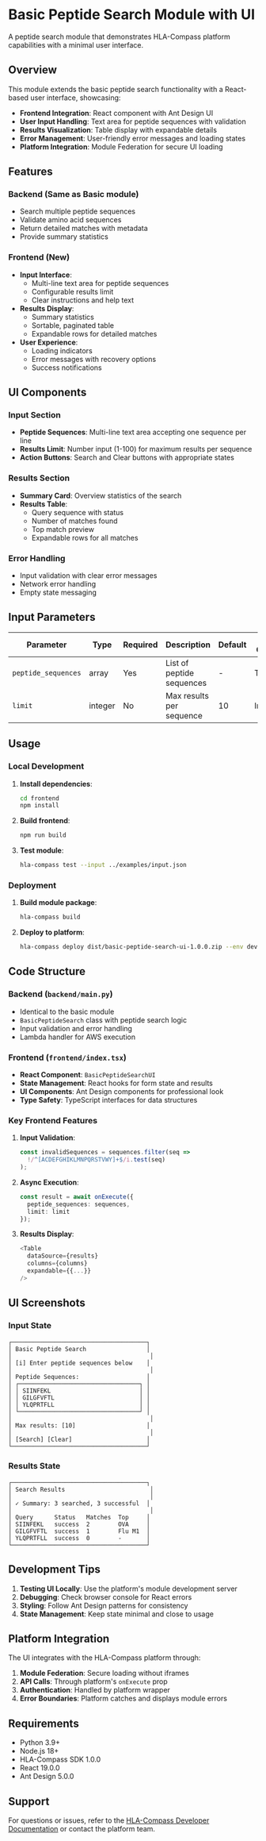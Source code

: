 # Basic Peptide Search Module with UI

A peptide search module that demonstrates HLA-Compass platform capabilities with a minimal user interface.

## Overview

This module extends the basic peptide search functionality with a React-based user interface, showcasing:

- **Frontend Integration**: React component with Ant Design UI
- **User Input Handling**: Text area for peptide sequences with validation
- **Results Visualization**: Table display with expandable details
- **Error Management**: User-friendly error messages and loading states
- **Platform Integration**: Module Federation for secure UI loading

## Features

### Backend (Same as Basic module)
- Search multiple peptide sequences
- Validate amino acid sequences
- Return detailed matches with metadata
- Provide summary statistics

### Frontend (New)
- **Input Interface**: 
  - Multi-line text area for peptide sequences
  - Configurable results limit
  - Clear instructions and help text
- **Results Display**:
  - Summary statistics
  - Sortable, paginated table
  - Expandable rows for detailed matches
- **User Experience**:
  - Loading indicators
  - Error messages with recovery options
  - Success notifications

## UI Components

### Input Section
- **Peptide Sequences**: Multi-line text area accepting one sequence per line
- **Results Limit**: Number input (1-100) for maximum results per sequence
- **Action Buttons**: Search and Clear buttons with appropriate states

### Results Section
- **Summary Card**: Overview statistics of the search
- **Results Table**: 
  - Query sequence with status
  - Number of matches found
  - Top match preview
  - Expandable rows for all matches

### Error Handling
- Input validation with clear error messages
- Network error handling
- Empty state messaging

## Input Parameters

| Parameter | Type | Required | Description | Default | UI Component |
|-----------|------|----------|-------------|---------|--------------|
| `peptide_sequences` | array | Yes | List of peptide sequences | - | TextArea |
| `limit` | integer | No | Max results per sequence | 10 | InputNumber |

## Usage

### Local Development

1. **Install dependencies**:
   ```bash
   cd frontend
   npm install
   ```

2. **Build frontend**:
   ```bash
   npm run build
   ```

3. **Test module**:
   ```bash
   hla-compass test --input ../examples/input.json
   ```

### Deployment

1. **Build module package**:
   ```bash
   hla-compass build
   ```

2. **Deploy to platform**:
   ```bash
   hla-compass deploy dist/basic-peptide-search-ui-1.0.0.zip --env dev
   ```

## Code Structure

### Backend (`backend/main.py`)
- Identical to the basic module
- `BasicPeptideSearch` class with peptide search logic
- Input validation and error handling
- Lambda handler for AWS execution

### Frontend (`frontend/index.tsx`)
- **React Component**: `BasicPeptideSearchUI`
- **State Management**: React hooks for form state and results
- **UI Components**: Ant Design components for professional look
- **Type Safety**: TypeScript interfaces for data structures

### Key Frontend Features

1. **Input Validation**:
   ```typescript
   const invalidSequences = sequences.filter(seq => 
     !/^[ACDEFGHIKLMNPQRSTVWY]+$/i.test(seq)
   );
   ```

2. **Async Execution**:
   ```typescript
   const result = await onExecute({
     peptide_sequences: sequences,
     limit: limit
   });
   ```

3. **Results Display**:
   ```typescript
   <Table
     dataSource={results}
     columns={columns}
     expandable={{...}}
   />
   ```

## UI Screenshots

### Input State
```
┌──────────────────────────────────────┐
│ Basic Peptide Search                 │
│                                       │
│ [i] Enter peptide sequences below    │
│                                       │
│ Peptide Sequences:                   │
│ ┌──────────────────────────────────┐ │
│ │ SIINFEKL                         │ │
│ │ GILGFVFTL                        │ │
│ │ YLQPRTFLL                        │ │
│ └──────────────────────────────────┘ │
│                                       │
│ Max results: [10]                    │
│                                       │
│ [Search] [Clear]                     │
└──────────────────────────────────────┘
```

### Results State
```
┌──────────────────────────────────────┐
│ Search Results                        │
│                                       │
│ ✓ Summary: 3 searched, 3 successful  │
│                                       │
│ Query      Status   Matches  Top     │
│ SIINFEKL   success  2        OVA     │
│ GILGFVFTL  success  1        Flu M1  │
│ YLQPRTFLL  success  0        -       │
└──────────────────────────────────────┘
```

## Development Tips

1. **Testing UI Locally**: Use the platform's module development server
2. **Debugging**: Check browser console for React errors
3. **Styling**: Follow Ant Design patterns for consistency
4. **State Management**: Keep state minimal and close to usage

## Platform Integration

The UI integrates with the HLA-Compass platform through:

1. **Module Federation**: Secure loading without iframes
2. **API Calls**: Through platform's `onExecute` prop
3. **Authentication**: Handled by platform wrapper
4. **Error Boundaries**: Platform catches and displays module errors

## Requirements

- Python 3.9+
- Node.js 18+
- HLA-Compass SDK 1.0.0
- React 19.0.0
- Ant Design 5.0.0

## Support

For questions or issues, refer to the [HLA-Compass Developer Documentation](https://docs.hla-compass.com) or contact the platform team.